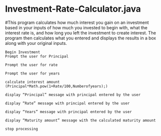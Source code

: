 # Investment-Rate-Calculator.java
#This program calculates how much interest you gain on an investment based in your inputs of how much you invested to begin with, what the interest rate is, and how long you left the investment to create interest. The program then calculates what you entered and displays the results in a box along with your original inputs.

	Begin Investment
	Prompt the user for Principal

	Prompt the user for rate

	Prompt the user for years

	calculate interest amount
	(Principal*Math.pow(1+Rate/100,Numberofyears);)

	display “Principal” message with principal entered by the user

	display “Rate” message with principal entered by the user

	display “Years” message with principal entered by the user

	display “Maturity amount” message with the calculated maturity amount

	stop processing
